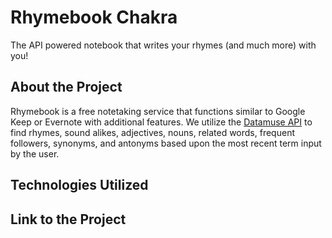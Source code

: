 # Rhymebook Chakra
The API powered notebook that writes your rhymes (and much more) with you!

## About the Project
Rhymebook is a free notetaking service that functions similar to Google Keep or Evernote with additional features. We utilize the [Datamuse API](https://www.datamuse.com/api/) to find rhymes, sound alikes, adjectives, nouns, related words, frequent followers, synonyms, and antonyms based upon the most recent term input by the user.

## Technologies Utilized

## Link to the Project
